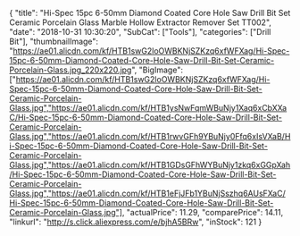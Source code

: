 {
	"title": "Hi-Spec 15pc 6-50mm Diamond Coated Core Hole Saw Drill Bit Set Ceramic Porcelain Glass Marble Hollow Extractor Remover Set TT002",
	"date": "2018-10-31 10:30:20",
	"SubCat": ["Tools"],
	"categories": ["Drill Bit"],
	"thumbnailImage": "https://ae01.alicdn.com/kf/HTB1swG2loOWBKNjSZKzq6xfWFXag/Hi-Spec-15pc-6-50mm-Diamond-Coated-Core-Hole-Saw-Drill-Bit-Set-Ceramic-Porcelain-Glass.jpg_220x220.jpg",
	"BigImage": ["https://ae01.alicdn.com/kf/HTB1swG2loOWBKNjSZKzq6xfWFXag/Hi-Spec-15pc-6-50mm-Diamond-Coated-Core-Hole-Saw-Drill-Bit-Set-Ceramic-Porcelain-Glass.jpg","https://ae01.alicdn.com/kf/HTB1ysNwFqmWBuNjy1Xaq6xCbXXaC/Hi-Spec-15pc-6-50mm-Diamond-Coated-Core-Hole-Saw-Drill-Bit-Set-Ceramic-Porcelain-Glass.jpg","https://ae01.alicdn.com/kf/HTB1rwvGFh9YBuNjy0Ffq6xIsVXaB/Hi-Spec-15pc-6-50mm-Diamond-Coated-Core-Hole-Saw-Drill-Bit-Set-Ceramic-Porcelain-Glass.jpg","https://ae01.alicdn.com/kf/HTB1GDsGFhWYBuNjy1zkq6xGGpXah/Hi-Spec-15pc-6-50mm-Diamond-Coated-Core-Hole-Saw-Drill-Bit-Set-Ceramic-Porcelain-Glass.jpg","https://ae01.alicdn.com/kf/HTB1eFjJFb1YBuNjSszhq6AUsFXaC/Hi-Spec-15pc-6-50mm-Diamond-Coated-Core-Hole-Saw-Drill-Bit-Set-Ceramic-Porcelain-Glass.jpg"],
	"actualPrice": 11.29,
	"comparePrice": 14.11,
	"linkurl": "http://s.click.aliexpress.com/e/bjhA5BRw",
	"inStock": 121
}
